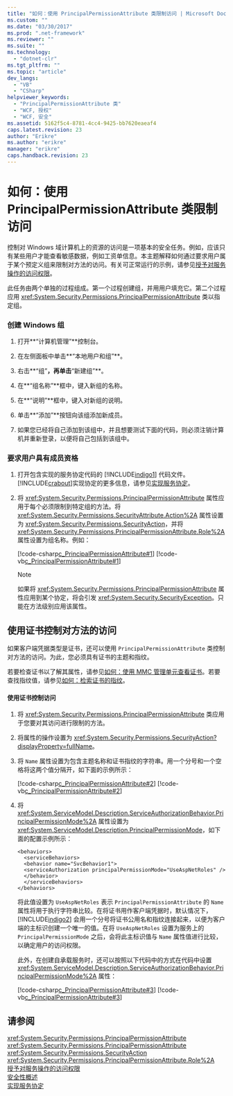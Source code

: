```yaml
---
title: "如何：使用 PrincipalPermissionAttribute 类限制访问 | Microsoft Docs"
ms.custom: ""
ms.date: "03/30/2017"
ms.prod: ".net-framework"
ms.reviewer: ""
ms.suite: ""
ms.technology: 
  - "dotnet-clr"
ms.tgt_pltfrm: ""
ms.topic: "article"
dev_langs: 
  - "VB"
  - "CSharp"
helpviewer_keywords: 
  - "PrincipalPermissionAttribute 类"
  - "WCF, 授权"
  - "WCF, 安全"
ms.assetid: 5162f5c4-8781-4cc4-9425-bb7620eaeaf4
caps.latest.revision: 23
author: "Erikre"
ms.author: "erikre"
manager: "erikre"
caps.handback.revision: 23
---
```

# 如何：使用 PrincipalPermissionAttribute 类限制访问
控制对 Windows 域计算机上的资源的访问是一项基本的安全任务。例如，应该只有某些用户才能查看敏感数据，例如工资单信息。本主题解释如何通过要求用户属于某个预定义组来限制对方法的访问。有关可正常运行的示例，请参见[授予对服务操作的访问权限](../../../docs/framework/wcf/samples/authorizing-access-to-service-operations.md)。  
  
 此任务由两个单独的过程组成。第一个过程创建组，并用用户填充它。第二个过程应用 <xref:System.Security.Permissions.PrincipalPermissionAttribute> 类以指定组。  
  
### 创建 Windows 组  
  
1.  打开**“计算机管理”**控制台。  
  
2.  在左侧面板中单击**“本地用户和组”**。  
  
3.  右击**“组”**，再单击**“新建组”**。  
  
4.  在**“组名称”**框中，键入新组的名称。  
  
5.  在**“说明”**框中，键入对新组的说明。  
  
6.  单击**“添加”**按钮向该组添加新成员。  
  
7.  如果您已经将自己添加到该组中，并且想要测试下面的代码，则必须注销计算机并重新登录，以便将自己包括到该组中。  
  
### 要求用户具有成员资格  
  
1.  打开包含实现的服务协定代码的 [!INCLUDE[indigo1](../../../includes/indigo1-md.md)] 代码文件。[!INCLUDE[crabout](../../../includes/crabout-md.md)]实现协定的更多信息，请参见[实现服务协定](../../../docs/framework/wcf/implementing-service-contracts.md)。  
  
2.  将 <xref:System.Security.Permissions.PrincipalPermissionAttribute> 属性应用于每个必须限制到特定组的方法。将 <xref:System.Security.Permissions.SecurityAttribute.Action%2A> 属性设置为 <xref:System.Security.Permissions.SecurityAction>，并将 <xref:System.Security.Permissions.PrincipalPermissionAttribute.Role%2A> 属性设置为组名称。例如：  
  
     [!code-csharp[c_PrincipalPermissionAttribute#1](../../../samples/snippets/csharp/VS_Snippets_CFX/c_principalpermissionattribute/cs/source.cs#1)]
     [!code-vb[c_PrincipalPermissionAttribute#1](../../../samples/snippets/visualbasic/VS_Snippets_CFX/c_principalpermissionattribute/vb/source.vb#1)]  
  
    > [!NOTE]
    >  如果将 <xref:System.Security.Permissions.PrincipalPermissionAttribute> 属性应用到某个协定，将会引发 <xref:System.Security.SecurityException>。只能在方法级别应用该属性。  
  
## 使用证书控制对方法的访问  
 如果客户端凭据类型是证书，还可以使用 `PrincipalPermissionAttribute` 类控制对方法的访问。为此，您必须具有证书的主题和指纹。  
  
 若要检查证书以了解其属性，请参见[如何：使用 MMC 管理单元查看证书](../../../docs/framework/wcf/feature-details/how-to-view-certificates-with-the-mmc-snap-in.md)。若要查找指纹值，请参见[如何：检索证书的指纹](../../../docs/framework/wcf/feature-details/how-to-retrieve-the-thumbprint-of-a-certificate.md)。  
  
#### 使用证书控制访问  
  
1.  将 <xref:System.Security.Permissions.PrincipalPermissionAttribute> 类应用于您要对其访问进行限制的方法。  
  
2.  将属性的操作设置为 <xref:System.Security.Permissions.SecurityAction?displayProperty=fullName>。  
  
3.  将 `Name` 属性设置为包含主题名称和证书指纹的字符串。用一个分号和一个空格将这两个值分隔开，如下面的示例所示：  
  
     [!code-csharp[c_PrincipalPermissionAttribute#2](../../../samples/snippets/csharp/VS_Snippets_CFX/c_principalpermissionattribute/cs/source.cs#2)]
     [!code-vb[c_PrincipalPermissionAttribute#2](../../../samples/snippets/visualbasic/VS_Snippets_CFX/c_principalpermissionattribute/vb/source.vb#2)]  
  
4.  将 <xref:System.ServiceModel.Description.ServiceAuthorizationBehavior.PrincipalPermissionMode%2A> 属性设置为 <xref:System.ServiceModel.Description.PrincipalPermissionMode>，如下面的配置示例所示：  
  
    ```  
    <behaviors>  
      <serviceBehaviors>  
      <behavior name="SvcBehavior1">  
      <serviceAuthorization principalPermissionMode="UseAspNetRoles" />  
      </behavior>  
      </serviceBehaviors>  
    </behaviors>  
    ```  
  
     将此值设置为 `UseAspNetRoles` 表示 `PrincipalPermissionAttribute` 的 `Name` 属性将用于执行字符串比较。在将证书用作客户端凭据时，默认情况下，[!INCLUDE[indigo2](../../../includes/indigo2-md.md)] 会用一个分号将证书公用名和指纹连接起来，以便为客户端的主标识创建一个唯一的值。在将 `UseAspNetRoles` 设置为服务上的 `PrincipalPermissionMode` 之后，会将此主标识值与 `Name` 属性值进行比较，以确定用户的访问权限。  
  
     此外，在创建自承载服务时，还可以按照以下代码中的方式在代码中设置 <xref:System.ServiceModel.Description.ServiceAuthorizationBehavior.PrincipalPermissionMode%2A> 属性：  
  
     [!code-csharp[c_PrincipalPermissionAttribute#3](../../../samples/snippets/csharp/VS_Snippets_CFX/c_principalpermissionattribute/cs/source.cs#3)]
     [!code-vb[c_PrincipalPermissionAttribute#3](../../../samples/snippets/visualbasic/VS_Snippets_CFX/c_principalpermissionattribute/vb/source.vb#3)]  
  
## 请参阅  
 <xref:System.Security.Permissions.PrincipalPermissionAttribute>   
 <xref:System.Security.Permissions.PrincipalPermissionAttribute>   
 <xref:System.Security.Permissions.SecurityAction>   
 <xref:System.Security.Permissions.PrincipalPermissionAttribute.Role%2A>   
 [授予对服务操作的访问权限](../../../docs/framework/wcf/samples/authorizing-access-to-service-operations.md)   
 [安全性概述](../../../docs/framework/wcf/feature-details/security-overview.md)   
 [实现服务协定](../../../docs/framework/wcf/implementing-service-contracts.md)